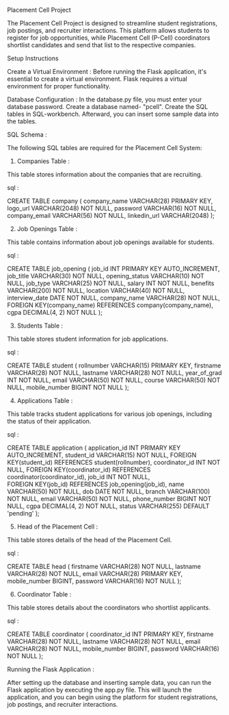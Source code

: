 Placement Cell Project

The Placement Cell Project is designed to streamline student registrations, job postings, and recruiter interactions. This platform allows students to register for job opportunities, while Placement Cell (P-Cell) coordinators shortlist candidates and send that list to the respective companies.

Setup Instructions

Create a Virtual Environment :
Before running the Flask application, it's essential to create a virtual environment. Flask requires a virtual environment for proper functionality.

Database Configuration :
In the database.py file, you must enter your database password. 
Create a database named- "pcell". Create the SQL tables in SQL-workbench. Afterward, you can insert some sample data into the tables.

SQL Schema :

The following SQL tables are required for the Placement Cell System:

1. Companies Table :
   
This table stores information about the companies that are recruiting.

sql :

CREATE TABLE company (
    company_name VARCHAR(28) PRIMARY KEY, 
    logo_url VARCHAR(2048) NOT NULL, 
    password VARCHAR(16) NOT NULL, 
    company_email VARCHAR(56) NOT NULL, 
    linkedin_url VARCHAR(2048)
);

2. Job Openings Table :
   
This table contains information about job openings available for students.

sql :

CREATE TABLE job_opening (
    job_id INT PRIMARY KEY AUTO_INCREMENT, 
    job_title VARCHAR(30) NOT NULL, 
    opening_status VARCHAR(10) NOT NULL, 
    job_type VARCHAR(25) NOT NULL, 
    salary INT NOT NULL, 
    benefits VARCHAR(200) NOT NULL, 
    location VARCHAR(40) NOT NULL, 
    interview_date DATE NOT NULL, 
    company_name VARCHAR(28) NOT NULL,  
    FOREIGN KEY(company_name) REFERENCES company(company_name), 
    cgpa DECIMAL(4, 2) NOT NULL
);

3. Students Table :
   
This table stores student information for job applications.

sql :

CREATE TABLE student (
    rollnumber VARCHAR(15) PRIMARY KEY, 
    firstname VARCHAR(28) NOT NULL, 
    lastname VARCHAR(28) NOT NULL, 
    year_of_grad INT NOT NULL, 
    email VARCHAR(50) NOT NULL, 
    course VARCHAR(50) NOT NULL, 
    mobile_number BIGINT NOT NULL
);

4. Applications Table :
   
This table tracks student applications for various job openings, including the status of their application.

sql :

CREATE TABLE application (
    application_id INT PRIMARY KEY AUTO_INCREMENT, 
    student_id VARCHAR(15) NOT NULL, 
    FOREIGN KEY(student_id) REFERENCES student(rollnumber), 
    coordinator_id INT NOT NULL, 
    FOREIGN KEY(coordinator_id) REFERENCES coordinator(coordinator_id), 
    job_id INT NOT NULL,  
    FOREIGN KEY(job_id) REFERENCES job_opening(job_id), 
    name VARCHAR(50) NOT NULL, 
    dob DATE NOT NULL, 
    branch VARCHAR(100) NOT NULL, 
    email VARCHAR(50) NOT NULL, 
    phone_number BIGINT NOT NULL, 
    cgpa DECIMAL(4, 2) NOT NULL, 
    status VARCHAR(255) DEFAULT 'pending'
);

5. Head of the Placement Cell :
   
This table stores details of the head of the Placement Cell.

sql :

CREATE TABLE head (
    firstname VARCHAR(28) NOT NULL, 
    lastname VARCHAR(28) NOT NULL, 
    email VARCHAR(28) PRIMARY KEY, 
    mobile_number BIGINT, 
    password VARCHAR(16) NOT NULL
);

6. Coordinator Table :
   
This table stores details about the coordinators who shortlist applicants.

sql :

CREATE TABLE coordinator (
    coordinator_id INT PRIMARY KEY, 
    firstname VARCHAR(28) NOT NULL, 
    lastname VARCHAR(28) NOT NULL, 
    email VARCHAR(28) NOT NULL, 
    mobile_number BIGINT, 
    password VARCHAR(16) NOT NULL
);

Running the Flask Application :

After setting up the database and inserting sample data, you can run the Flask application by executing the app.py file. This will launch the application, and you can begin using the platform for student registrations, job postings, and recruiter interactions.

